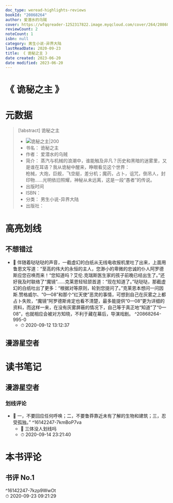 ```yaml
---
doc_type: weread-highlights-reviews
bookId: "20868264"
author: 爱潜水的乌贼
cover: https://wfqqreader-1252317822.image.myqcloud.com/cover/264/20868264/t7_20868264.jpg
reviewCount: 2
noteCount: 1
isbn: null
category: 男生小说-异界大陆
lastReadDate: 2020-09-23
title: 《 诡秘之主 》
date created: 2023-06-20
date modified: 2023-06-20
---
```


# 《 诡秘之主 》

# 元数据

> [!abstract] 诡秘之主
> - ![ 诡秘之主|200](https://wfqqreader-1252317822.image.myqcloud.com/cover/264/20868264/t7_20868264.jpg)
> - 书名： 诡秘之主
> - 作者： 爱潜水的乌贼
> - 简介： 蒸汽与机械的浪潮中，谁能触及非凡？历史和黑暗的迷雾里，又是谁在耳语？我从诡秘中醒来，睁眼看见这个世界：  
枪械，大炮，巨舰，飞空艇，差分机；魔药，占卜，诅咒，倒吊人，封印物……光明依旧照耀，神秘从未远离，这是一段“愚者”的传说。
> - 出版时间
> - ISBN：
> - 分类： 男生小说-异界大陆
> - 出版社：

# 高亮划线

## 不想错过

- 📌 伴随着哒哒哒的声音，一截虚幻的白纸从无线电收报机里吐了出来，上面用鲁恩文写道：“至高的伟大的永恒的主人，您渺小的卑微的忠诚的仆人阿罗德斯应您召唤而来！“您知道吗？艾伦.克瑞斯医生家的孩子前晚已经出生了。”还好我及时联络了“魔镜”……克莱恩轻轻颔首道：“现在知道了。”哒哒哒，那截虚幻的白纸吐出了更多：“根据对等原则，轮到您提问了。”克莱恩本想问一问因斯.赞格威尔、“0—08”和那个“红天使”恶灵的事情，可想到自己在灰雾之上都占卜失败，“魔镜”阿罗德斯肯定也看不清楚，最多能提供“0—08”更为详细的资料，而这样一来，在没有灰雾屏蔽的情况下，自己等于真正地“知道”了“0—08”，也就相应会被对方知晓，不利于藏在幕后，导演戏剧。 ^20868264-995-0
    - ⏱ 2020-09-12 13:12:37

## 漫游星空者

# 读书笔记

## 漫游星空者

### 划线评论

- 📌 一，不要回应任何呼唤；二，不要鲁莽靠近未有了解的生物和建筑；三，忍受孤独。” ^16142247-7kmBoP7va
    - 💭 三体没人划线吗
    - ⏱ 2020-09-14 23:21:40
   

# 本书评论

## 书评 No.1

 ^16142247-7kzp9WwOt  
⏱ 2020-09-23 09:21:29
